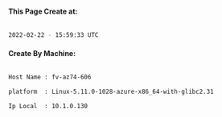 
   
#### This Page Create at:

```bash

2022-02-22 - 15:59:33 UTC

```

#### Create By Machine:

```bash

Host Name : fv-az74-606

platform  : Linux-5.11.0-1028-azure-x86_64-with-glibc2.31

Ip Local  : 10.1.0.130

```

